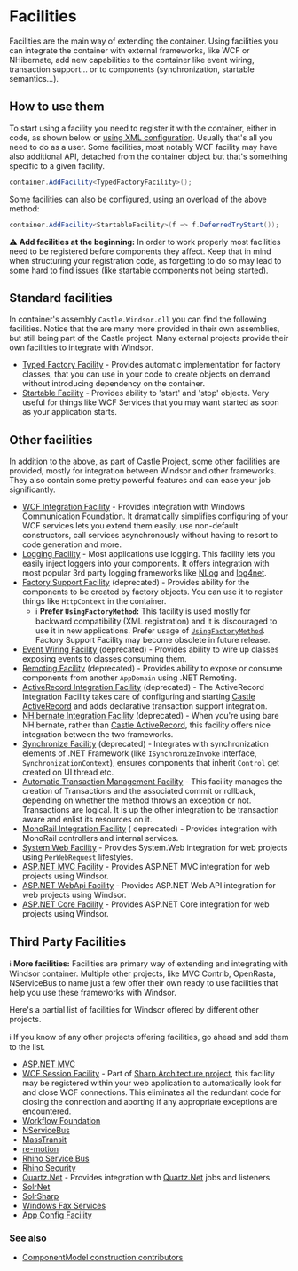 # Facilities

Facilities are the main way of extending the container. Using facilities you can integrate the container with external
frameworks, like WCF or NHibernate, add new capabilities to the container like event wiring, transaction support... or
to components (synchronization, startable semantics...).

## How to use them

To start using a facility you need to register it with the container, either in code, as shown below
or [using XML configuration](facilities-xml-configuration.md). Usually that's all you need to do as a user. Some
facilities, most notably WCF facility may have also additional API, detached from the container object but that's
something specific to a given facility.

```csharp
container.AddFacility<TypedFactoryFacility>();
```

Some facilities can also be configured, using an overload of the above method:

```csharp
container.AddFacility<StartableFacility>(f => f.DeferredTryStart());
```

:warning: **Add facilities at the beginning:** In order to work properly most facilities need to be registered before
components they affect. Keep that in mind when structuring your registration code, as forgetting to do so may lead to
some hard to find issues (like startable components not being started).

## Standard facilities

In container's assembly `Castle.Windsor.dll` you can find the following facilities. Notice that the are many more
provided in their own assemblies, but still being part of the Castle project. Many external projects provide their own
facilities to integrate with Windsor.

* [Typed Factory Facility](typed-factory-facility.md) - Provides automatic implementation for factory classes, that you
  can use in your code to create objects on demand without introducing dependency on the container.
* [Startable Facility](startable-facility.md) - Provides ability to 'start' and 'stop' objects. Very useful for things
  like WCF Services that you may want started as soon as your application starts.

## Other facilities

In addition to the above, as part of Castle Project, some other facilities are provided, mostly for integration between
Windsor and other frameworks. They also contain some pretty powerful features and can ease your job significantly.

* [WCF Integration Facility](wcf-facility.md) - Provides integration with Windows Communication Foundation. It
  dramatically simplifies configuring of your WCF services lets you extend them easily, use non-default constructors,
  call services asynchronously without having to resort to code generation and more.
* [Logging Facility](logging-facility.md) - Most applications use logging. This facility lets you easily inject loggers
  into your components. It offers integration with most popular 3rd party logging frameworks
  like [NLog](http://nlog-project.org/) and [log4net](http://logging.apache.org/log4net/).
* [Factory Support Facility](https://github.com/castleproject-deprecated/Castle.Windsor.Facilities) (deprecated) -
  Provides ability for the components to be created by factory objects. You can use it to register things like
  `HttpContext` in the container.
	* :information_source: **Prefer `UsingFactoryMethod`:** This facility is used mostly for backward compatibility (XML
	  registration) and it is discouraged to use it in new applications. Prefer usage of [
	  `UsingFactoryMethod`](registering-components-one-by-one.md#using-a-delegate-as-component-factory). Factory Support
	  Facility may become obsolete in future release.
* [Event Wiring Facility](https://github.com/castleproject-deprecated/Castle.Windsor.Facilities) (deprecated) - Provides
  ability to wire up classes exposing events to classes consuming them.
* [Remoting Facility](https://github.com/castleproject-deprecated/Castle.Windsor.Facilities) (deprecated) - Provides
  ability to expose or consume components from another `AppDomain` using .NET Remoting.
* [ActiveRecord Integration Facility](activerecord-integration-facility.md) (deprecated) - The ActiveRecord Integration
  Facility takes care of configuring and starting [Castle ActiveRecord](https://github.com/castleproject/ActiveRecord)
  and adds declarative transaction support integration.
* [NHibernate Integration Facility](nhibernate-facility.md) (deprecated) - When you're using bare NHibernate, rather
  than [Castle ActiveRecord](https://github.com/castleproject/ActiveRecord), this facility offers nice integration
  between the two frameworks.
* [Synchronize Facility](https://github.com/castleproject-deprecated/Castle.Windsor.Facilities) (deprecated) -
  Integrates with synchronization elements of .NET Framework (like `ISynchronizeInvoke` interface,
  `SynchronizationContext`), ensures components that inherit `Control` get created on UI thread etc.
* [Automatic Transaction Management Facility](atm-facility.md) - This facility manages the creation of Transactions and
  the associated commit or rollback, depending on whether the method throws an exception or not. Transactions are
  logical. It is up the other integration to be transaction aware and enlist its resources on it.
* [MonoRail Integration Facility](https://github.com/castleproject/MonoRail/blob/master/MR2/docs/windsor-integration.md) (
  deprecated) - Provides integration with MonoRail controllers and internal services.
* [System Web Facility](systemweb-facility.md) - Provides System.Web integration for web projects using `PerWebRequest`
  lifestyles.
* [ASP.NET MVC Facility](aspnetmvc-facility.md) - Provides ASP.NET MVC integration for web projects using Windsor.
* [ASP.NET WebApi Facility](aspnetwebapi-facility.md) - Provides ASP.NET Web API integration for web projects using
  Windsor.
* [ASP.NET Core Facility](aspnetcore-facility.md) - Provides ASP.NET Core integration for web projects using Windsor.

## Third Party Facilities

:information_source: **More facilities:** Facilities are primary way of extending and integrating with Windsor
container. Multiple other projects, like MVC Contrib, OpenRasta, NServiceBus to name just a few offer their own ready to
use facilities that help you use these frameworks with Windsor.

Here's a partial list of facilities for Windsor offered by different other projects.

:information_source: If you know of any other projects offering facilities, go ahead and add them to the list.

* [ASP.NET MVC](http://mvccontrib.codeplex.com/)
* [WCF Session Facility](https://github.com/sharparchitecture/Sharp-Architecture) - Part
  of [Sharp Architecture project](https://github.com/sharparchitecture/Sharp-Architecture), this facility may be
  registered within your web application to automatically look for and close WCF connections. This eliminates all the
  redundant code for closing the connection and aborting if any appropriate exceptions are encountered.
* [Workflow Foundation](http://using.castleproject.org/display/Contrib/Castle.Facilities.WorkflowIntegration)
* [NServiceBus](http://ayende.com/Blog/archive/2008/07/13/Putting-the-container-to-work-Refactoring-NServiceBus-configuration.aspx)
* [MassTransit](https://masstransit-project.com/usage/containers/castlewindsor.html)
* [re-motion](https://www.re-motion.org/blogs/mix/archive/2009/01/21/we-have-a-facility.aspx)
* [Rhino Service Bus](http://hibernatingrhinos.com/open-source/rhino-service-bus/config)
* [Rhino Security](http://bartreyserhove.blogspot.com/2008/08/rhinosecurity-in-practice.html)
* [Quartz.Net](http://github.com/castleprojectcontrib/QuartzNetIntegration) - Provides integration
  with [Quartz.Net](http://quartznet.sourceforge.net/) jobs and listeners.
* [SolrNet](http://code.google.com/p/solrnet/wiki/Initialization)
* [SolrSharp](http://bugsquash.blogspot.com/2008/07/castle-facility-for-solrsharp.html)
* [Windows Fax Services](http://bugsquash.blogspot.com/2008/01/castle-facility-for-windows-fax.html)
* [App Config Facility](https://github.com/adamconnelly/WindsorAppConfigFacility)

### See also

* [ComponentModel construction contributors](componentmodel-construction-contributors.md)
